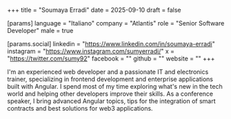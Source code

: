 +++
title = "Soumaya Erradi"
date = 2025-09-10
draft = false

[params]
language = "Italiano"
company = "Atlantis"
role = "Senior Software Developer"
male = true

[params.social]
linkedin = "https://www.linkedin.com/in/soumaya-erradi"
instagram = "https://www.instagram.com/sumyerradi/"
x = "https://twitter.com/sumy92"
facebook = ""
github = ""
website = ""
+++

I'm an experienced web developer and a passionate IT and electronics trainer, specializing in frontend development and enterprise applications built with Angular.
I spend most of my time exploring what's new in the tech world and helping other developers improve their skills.
As a conference speaker, I bring advanced Angular topics, tips for the integration of smart contracts and best solutions for web3 applications.
